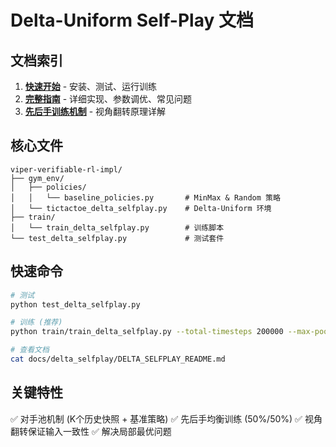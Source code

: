 # Delta-Uniform Self-Play 文档

## 文档索引

1. **[快速开始](DELTA_SELFPLAY_README.md)** - 安装、测试、运行训练
2. **[完整指南](DELTA_SELFPLAY_GUIDE.md)** - 详细实现、参数调优、常见问题
3. **[先后手训练机制](first_second_player.md)** - 视角翻转原理详解

## 核心文件

```
viper-verifiable-rl-impl/
├── gym_env/
│   ├── policies/
│   │   └── baseline_policies.py       # MinMax & Random 策略
│   └── tictactoe_delta_selfplay.py    # Delta-Uniform 环境
├── train/
│   └── train_delta_selfplay.py        # 训练脚本
└── test_delta_selfplay.py             # 测试套件
```

## 快速命令

```bash
# 测试
python test_delta_selfplay.py

# 训练 (推荐)
python train/train_delta_selfplay.py --total-timesteps 200000 --max-pool-size 20 --use-minmax

# 查看文档
cat docs/delta_selfplay/DELTA_SELFPLAY_README.md
```

## 关键特性

✅ 对手池机制 (K个历史快照 + 基准策略)
✅ 先后手均衡训练 (50%/50%)
✅ 视角翻转保证输入一致性
✅ 解决局部最优问题
